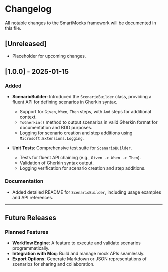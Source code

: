 # Changelog

All notable changes to the SmartMocks framework will be documented in this file.

## [Unreleased]
- Placeholder for upcoming changes.

## [1.0.0] - 2025-01-15
### Added
- **ScenarioBuilder**: Introduced the `ScenarioBuilder` class, providing a fluent API for defining scenarios in Gherkin syntax.
  - Support for `Given`, `When`, `Then` steps, with `And` steps for additional context.
  - `ToGherkin()` method to output scenarios in valid Gherkin format for documentation and BDD purposes.
  - Logging for scenario creation and step additions using `Microsoft.Extensions.Logging`.

- **Unit Tests**: Comprehensive test suite for `ScenarioBuilder`.
  - Tests for fluent API chaining (e.g., `Given -> When -> Then`).
  - Validation of Gherkin syntax output.
  - Logging verification for scenario creation and step additions.
  
### Documentation
- Added detailed README for `ScenarioBuilder`, including usage examples and API references.

---

## Future Releases
### Planned Features
- **Workflow Engine**: A feature to execute and validate scenarios programmatically.
- **Integration with Moq**: Build and manage mock APIs seamlessly.
- **Export Options**: Generate Markdown or JSON representations of scenarios for sharing and collaboration.

